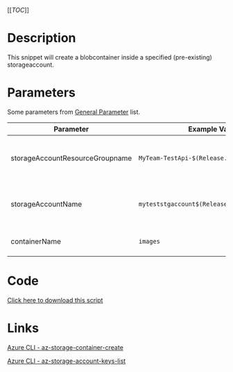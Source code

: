 [[_TOC_]]

# Description
This snippet will create a blobcontainer inside a specified (pre-existing) storageaccount.

# Parameters
Some parameters from [General Parameter](/Azure/Azure-CLI-Snippets) list.

| Parameter | Example Value | Description |
|--|--|--|
| storageAccountResourceGroupname | `MyTeam-TestApi-$(Release.EnvironmentName)` | The resourcegroup where the storageaccount resides in |
| storageAccountName | `myteststgaccount$(Release.EnvironmentName)` | The name of the storageaccount which will be used |
| containerName | `images` | The name of the blobcontainer |

# Code
[Click here to download this script](../../../../src/Storage-Accounts/Create-Blobcontainer-in-Storageaccount.ps1)

# Links

[Azure CLI - az-storage-container-create](https://docs.microsoft.com/en-us/cli/azure/storage/container?view=azure-cli-latest#az-storage-container-create)

[Azure CLI - az-storage-account-keys-list](https://docs.microsoft.com/en-us/cli/azure/storage/account/keys?view=azure-cli-latest#az-storage-account-keys-list)